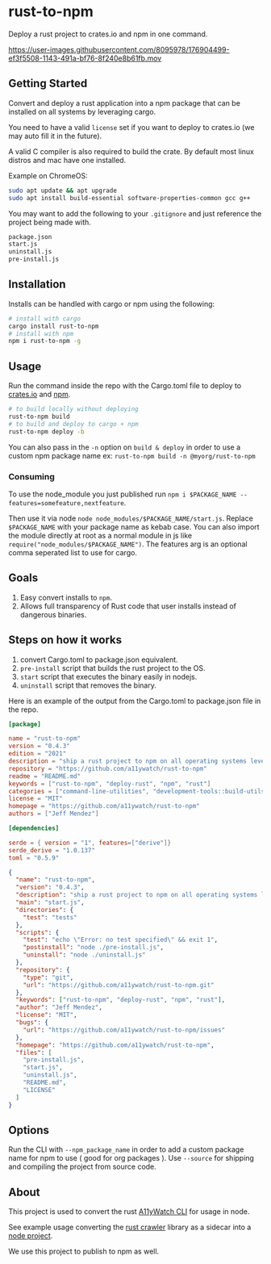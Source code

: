 # rust-to-npm

Deploy a rust project to crates.io and npm in one command.

https://user-images.githubusercontent.com/8095978/176904499-ef3f5508-1143-491a-bf76-8f240e8b61fb.mov

## Getting Started

Convert and deploy a rust application into a npm package that can be installed on all systems by leveraging cargo.

You need to have a valid `license` set if you want to deploy to crates.io (we may auto fill it in the future).

A valid C compiler is also required to build the crate. By default most linux distros and mac have one installed.

Example on ChromeOS:

```sh
sudo apt update && apt upgrade
sudo apt install build-essential software-properties-common gcc g++
```

You may want to add the following to your `.gitignore` and just reference the project being made with.

```sh
package.json
start.js
uninstall.js
pre-install.js
```

## Installation

Installs can be handled with cargo or npm using the following:

```sh
# install with cargo
cargo install rust-to-npm
# install with npm
npm i rust-to-npm -g
```

## Usage

Run the command inside the repo with the Cargo.toml file to deploy to [crates.io](https://crates.io/) and [npm](https://www.npmjs.com/).

```sh
# to build locally without deploying
rust-to-npm build
# to build and deploy to cargo + npm
rust-to-npm deploy -b
```

You can also pass in the `-n` option on `build & deploy` in order to use a custom npm package name ex: `rust-to-npm build -n @myorg/rust-to-npm`

### Consuming

To use the node_module you just published run `npm i $PACKAGE_NAME --features=somefeature,nextfeature`.

Then use it via node `node node_modules/$PACKAGE_NAME/start.js`. Replace `$PACKAGE_NAME` with your package name as kebab case.
You can also import the module directly at root as a normal module in js like `require("node_modules/$PACKAGE_NAME")`.
The features arg is an optional comma seperated list to use for cargo.

## Goals

1. Easy convert installs to `npm`.
1. Allows full transparency of Rust code that user installs instead of dangerous binaries.

## Steps on how it works

1. convert Cargo.toml to package.json equivalent.
1. `pre-install` script that builds the rust project to the OS.
1. `start` script that executes the binary easily in nodejs.
1. `uninstall` script that removes the binary.

Here is an example of the output from the Cargo.toml to package.json file in the repo.

```toml
[package]

name = "rust-to-npm"
version = "0.4.3"
edition = "2021"
description = "ship a rust project to npm on all operating systems leveraging cargo."
repository = "https://github.com/a11ywatch/rust-to-npm"
readme = "README.md"
keywords = ["rust-to-npm", "deploy-rust", "npm", "rust"]
categories = ["command-line-utilities", "development-tools::build-utils"]
license = "MIT"
homepage = "https://github.com/a11ywatch/rust-to-npm"
authors = ["Jeff Mendez"]

[dependencies]

serde = { version = "1", features=["derive"]}
serde_derive = "1.0.137"
toml = "0.5.9"
```

```json
{
  "name": "rust-to-npm",
  "version": "0.4.3",
  "description": "ship a rust project to npm on all operating systems leveraging cargo.",
  "main": "start.js",
  "directories": {
    "test": "tests"
  },
  "scripts": {
    "test": "echo \"Error: no test specified\" && exit 1",
    "postinstall": "node ./pre-install.js",
    "uninstall": "node ./uninstall.js"
  },
  "repository": {
    "type": "git",
    "url": "https://github.com/a11ywatch/rust-to-npm.git"
  },
  "keywords": ["rust-to-npm", "deploy-rust", "npm", "rust"],
  "author": "Jeff Mendez",
  "license": "MIT",
  "bugs": {
    "url": "https://github.com/a11ywatch/rust-to-npm/issues"
  },
  "homepage": "https://github.com/a11ywatch/rust-to-npm",
  "files": [
    "pre-install.js",
    "start.js",
    "uninstall.js",
    "README.md",
    "LICENSE"
  ]
}
```

## Options

Run the CLI with `--npm_package_name` in order to add a custom package name for npm to use ( good for org packages ).
Use `--source` for shipping and compiling the project from source code.

## About

This project is used to convert the rust [A11yWatch CLI](https://github.com/A11yWatch/a11ywatch) for usage in node.

See example usage converting the [rust crawler](https://github.com/A11yWatch/crawler) library as a sidecar into a [node project](https://github.com/A11yWatch/sidecar).

We use this project to publish to npm as well.
